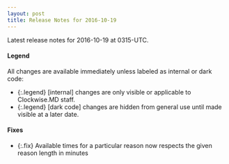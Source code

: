 ```yaml
---
layout: post
title: Release Notes for 2016-10-19
---
```


Latest release notes for 2016-10-19 at 0315-UTC.

<div class='legend' markdown='1'>

#### Legend

All changes are available immediately unless labeled as internal or dark code:

- {:.legend} [internal] changes are only visible or applicable to Clockwise.MD staff.
- {:.legend} [dark code] changes are hidden from general use until made visible at a later date.

</div>


<div class='fixes' markdown='1'>

#### Fixes

- {:.fix} Available times for a particular reason now respects the given reason length in minutes

</div>
